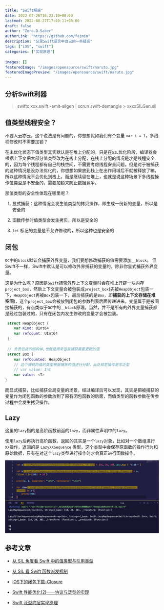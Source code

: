 ```yaml
---
title: "Swift解惑"
date: 2022-07-26T16:23:10+08:00
lastmod: 2022-08-27T17:49:11+08:00
draft: false
author: "Zero.D.Saber"
authorLink: "https://github.com/faimin"
description: "记录Swift语言中自己的一些疑惑"
tags: ["iOS", "swift"]
categories: ["实现原理"]

images: []
featuredImage: "/images/opensource/swift/naruto.jpg"
featuredImagePreview: "/images/opensource/swift/naruto.jpg"
---
```


<!--more-->

## 分析Swift利器

> swiftc xxx.swift -emit-silgen | xcrun swift-demangle > xxxxSILGen.sil

## 值类型线程安全？

不要人云亦云，这个说法是有问题的，你想想假如我们有个变量 `var i = 1`，多线程修改时不需要加锁？

在未优化状态下值类型其实默认是在堆上分配的，只是在`SIL`优化阶段，编译器会根据上下文把大部分值类型改为在栈上分配，在栈上分配的情况是才是线程安全的，因为每个线程都有自己的栈空间，不需要考虑线程安全问题。但是对于被捕获的这种情况是没办法优化的，你想想如果放到栈上在出作用域后不就被释放了嘛，所以这种情况不会优化到栈上，而是继续留在堆上，也就是说这种场景下多线程操作值类型是不安全的，需要加锁来防止数据竞争。

那值类型的安全性体现在哪里呢？

1. 显式捕获：这种情况会发生值类型的拷贝操作，即生成一份新的变量，所以是安全的

2. 函数传参时值类型会发生拷贝，所以是安全的

3. `let` 标记的变量是不允许修改的，所以这种也是安全的

## 闭包

`OC`中的`block`默认会捕获外界变量，我们要想修改捕获的值需要添加`__block`。 但Swift不一样，Swift中默认是可以修改外界捕获的变量的，除非你显式捕获外界变量。

这是为什么呢？原因是`Swift`捕获外界上下文变量时会在堆上开辟一块内存`project_box`，然后上下文变量会被包装成`project_box`(先被`HeapObject`包装一下，`HeapObject`再被`Box`包装一下，最后捕获的是`Box`，即**捕获的上下文存储在堆空间**)，这个`project_box`会被放到闭包的参数列表后面传递进来。变量属于是被间接捕获的，有点类似于`OC`中的`__block`原理。当然，并不是所有的外界变量捕获都是经过包装过的，只有在闭包内发生修改的变量才会被包装。

```swift
 struct HeapObject {
    var Kind: UInt64
    var refcount: UInt64
 }
 
 // 负责包装的结构体,也就是用来包装捕获需要更新的值
 struct Box {
    var refCounted: HeapObject
    // 这个捕获的值的类型根据捕获的值进行分配，此处规范操作是写泛型
    // var value: Int
    var value: <T>
}
 ```

而显式捕获，比如捕获全局变量的场景，经过编译后可以发现，其实是把被捕获的变量作为闭包函数的参数放到了原有闭包函数的后面，而值类型的函数参数在传参过程中会发生拷贝操作。


## Lazy

这里的`lazy`指的是高阶函数前面的`lazy`，而非属性声明中的`lazy`。

使用`lazy`后再执行高阶函数，返回的其实是一个`lazy`对象，比如对一个数组进行`XX`操作，返回的是 `LazyXXSequence` 类型，这个类型中会保存原函数的操作行为和原始数据，只有在对这个`lazy`类型进行操作时才会真正进行函数操作。

![Lazy](/images/opensource/swift/Swift_Lazy.png "swift_lazy")


## 参考文章

- [从 SIL 角度看 Swift 中的值类型与引用类型](https://juejin.cn/post/7030983921328193549)

- [从 SIL 看 Swift 函数派发机制](https://mp.weixin.qq.com/s/KvwFyc1X_anTt-DTw86u7Q)

- [iOS下的闭包下篇-Closure](https://mp.weixin.qq.com/s/97Ij2N545ydx6WBNAwncOA)

- [Swift 性能优化(2)——协议与泛型的实现](http://chuquan.me/2020/02/19/swift-performance-protocol-type-generic-type/)

- [Swift 泛型底层实现原理](http://chuquan.me/2020/04/20/implementing-swift-generic/)